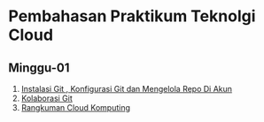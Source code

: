 # Pembahasan Praktikum Teknolgi Cloud
## Minggu-01

1.  [Instalasi Git , Konfigurasi Git dan Mengelola Repo Di Akun](git-single.md)
2.  [Kolaborasi Git](git.kolaborasi.md)
3.  [Rangkuman Cloud Komputing](rangkuman-cloud-computing.md)
